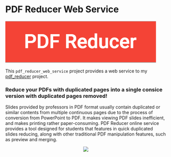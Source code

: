 # PDF Reducer Web Service
![logo](https://github.com/qwang70/pdf_reducer_web_service/blob/master/pdf_reducer/pdf_reducer_web_app/static/pdf_reducer_web_app/image/logo.png)

This `pdf_reducer_web_service` project provides a web service to my [pdf_reducer](https://github.com/qwang70/pdf_reducer) project. 
### Reduce your PDFs with duplicated pages into a single consice version with duplicated pages removed!
Slides provided by professors in PDF format usually contain duplicated or similar contents from multiple continuous pages due to the process of conversion from PowerPoint to PDF. It makes viewing PDF slides inefficient, and makes printing rather paper-consuming. PDF Reducer online service provides a tool designed for students that features in quick duplicated slides reducing, along with other traditional PDF manipulation features, such as preview and merging.

<div style="text-align:center"><img src ="http://wallpaper-gallery.net/images/sakura-wallpaper/sakura-wallpaper-10.jpg" /></div>
